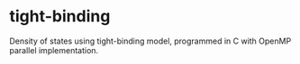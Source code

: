 # tight-binding
Density of states using tight-binding model, programmed in C with OpenMP parallel implementation.
